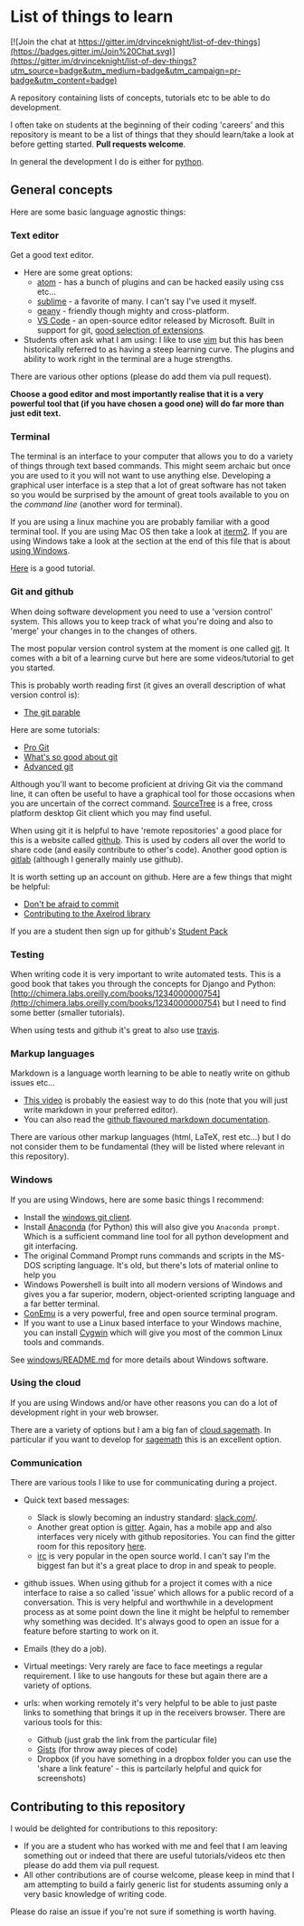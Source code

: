 # List of things to learn

[![Join the chat at https://gitter.im/drvinceknight/list-of-dev-things](https://badges.gitter.im/Join%20Chat.svg)](https://gitter.im/drvinceknight/list-of-dev-things?utm_source=badge&utm_medium=badge&utm_campaign=pr-badge&utm_content=badge)

A repository containing lists of concepts, tutorials etc to be able to do
development.

I often take on students at the beginning of their coding 'careers' and this
repository is meant to be a list of things that they should learn/take a look at
before getting started. **Pull
requests welcome**.

In general the development I do is either for [python](https://www.python.org/).

## General concepts

Here are some basic language agnostic things:

### Text editor

Get a good text editor.

- Here are some great options:
    - [atom](https://atom.io/) - has a bunch of plugins and can be hacked easily
      using css etc...
    - [sublime](http://www.sublimetext.com/) - a favorite of many. I can't say
      I've used it myself.
    - [geany](http://www.geany.org/) - friendly though mighty and cross-platform.
    - [VS Code](https://code.visualstudio.com/) - an open-source editor released
      by Microsoft. Built in support for git, [good selection of extensions](https://marketplace.visualstudio.com/vscode).
- Students often ask what I am using: I like to use [vim](http://www.vim.org/)
  but this has been historically referred to as having a steep
  learning curve. The plugins and ability to work right in the terminal are a
  huge strengths.

There are various other options (please do add them via pull request).

**Choose a good editor and most importantly realise that it is a very powerful
tool that (if you have chosen a good one) will do far more than just edit
text.**

### Terminal

The terminal is an interface to your computer that allows you to do a variety of
things through text based commands. This might seem archaic but once you are
used to it you will not want to use anything else. Developing a graphical user
interface is a step that a lot of great software has not taken so you would be
surprised by the amount of great tools available to you on the _command line_
(another word for terminal).

If you are using a linux machine you are probably familiar with a good terminal
tool. If you are using Mac OS then take a look at
[iterm2](https://www.iterm2.com/).
If you are using Windows take a look at the section at the end of this file that
is about [using Windows](#windows).

[Here](http://cli.learncodethehardway.org/book/) is a good tutorial.

### Git and github

When doing software development you need to use a 'version control' system.
This allows you to keep track of what you're doing and also to 'merge' your
changes in to the changes of others.

The most popular version control system at the moment is one called
[git](https://git-scm.com/). It comes with a bit of a learning curve but here
are some videos/tutorial to get you started.

This is probably worth reading first (it gives an overall description of what
version control is):

- [The git parable](http://tom.preston-werner.com/2009/05/19/the-git-parable.html)

Here are some tutorials:

- [Pro Git](https://progit.org/)
- [What's so good about git](https://www.youtube.com/watch?v=OiiZIVb-rZ4)
- [Advanced git](https://www.youtube.com/watch?v=4EOZvow1mk4)

Although you'll want to become proficient at driving Git via the command line,
it can often be useful to have a graphical tool for those occasions when you are
uncertain of the correct command.
[SourceTree](https://www.atlassian.com/software/sourcetree/overview) is a free,
cross platform desktop Git client which you may find useful.

When using git it is helpful to have 'remote repositories' a good place for this
is a website called [github](https://github.com/). This is used by coders all
over the world to share code (and easily contribute to other's code). Another
good option is [gitlab](http://gitlab.com/) (although I generally mainly use
github).

It is worth setting up an account on github. Here are a few things that might be
helpful:

- [Don't be afraid to
  commit](https://dont-be-afraid-to-commit.readthedocs.org/en/latest/)
- [Contributing to the Axelrod
  library](https://www.youtube.com/watch?v=5kOUVdktxAo)

If you are a student then sign up for github's [Student
Pack](https://education.github.com/pack)

### Testing

When writing code it is very important to write automated tests. This is a good
book that takes you through the concepts for Django and Python:
[http://chimera.labs.oreilly.com/books/1234000000754](http://chimera.labs.oreilly.com/books/1234000000754)
but I need to find some better (smaller tutorials).

When using tests and github it's great to also use
[travis](https://travis-ci.org/).

### Markup languages

Markdown is a language worth learning to be able to neatly write on github
issues etc...

- [This video](https://www.youtube.com/watch?v=6A5EpqqDOdk) is probably the
  easiest way to do this (note that you will just write markdown in your
  preferred editor).
- You can also read the [github flavoured markdown
  documentation](https://help.github.com/articles/github-flavored-markdown/).

There are various other markup languages (html, LaTeX, rest etc...) but I do not
consider them to be fundamental (they will be listed where relevant in this
repository).

### Windows

If you are using Windows, here are some basic things I recommend:

- Install the [windows git client](https://git-scm.com/download/win).
- Install [Anaconda](https://www.continuum.io/downloads#_windows) (for
  Python) this will also give you `Anaconda prompt`. Which is a sufficient
  command line tool for all python development and git interfacing.
- The original Command Prompt runs commands and scripts in the MS-DOS scripting
  language. It's old, but there's lots of material online to help you
- Windows Powershell is built into all modern versions of Windows and gives you
  a far superior, modern, object-oriented scripting language and a far better
  terminal.
- [ConEmu](https://conemu.github.io/) is a very powerful, free and open source
  terminal program.
- If you want to use a Linux based interface to your Windows machine, you can
  install [Cygwin](https://www.cygwin.com/) which will give you most of the
  common Linux tools and commands.

See [windows/README.md](windows/README.md) for more details about Windows
software.


### Using the cloud

If you are using Windows and/or have other reasons you can do a lot of
development right in your web browser.

There are a variety of options but I am a big fan of
[cloud.sagemath](https://cloud.sagemath.com/). In particular if you want to
develop for [sagemath](http://sagemath.org/) this is an excellent option.

### Communication

There are various tools I like to use for communicating during a project.

- Quick text based messages:
    - Slack is slowly becoming an industry standard:
      [slack.com/](https://slack.com/).
    - Another great option is [gitter](https://gitter.im). Again, has a mobile
      app and also interfaces very nicely with github repositories. You can find
      the gitter room for this repository
      [here](https://gitter.im/drvinceknight/list-of-dev-things).
    - [irc](http://en.wikipedia.org/wiki/Internet_Relay_Chat) is very popular
      in the open source world. I can't say I'm the
      biggest fan but it's a great place to drop in and speak to people.

- github issues. When using github for a project it comes with a nice interface
  to raise a so called 'issue' which allows for a public record of a
  conversation. This is very helpful and worthwhile in a development process as
  at some point down the line it might be helpful to remember why something was
  decided. It's always good to open an issue for a feature before starting to
  work on it.

- Emails (they do a job).

- Virtual meetings: Very rarely are face to face meetings a regular requirement.
  I like to use hangouts for these but again there are a variety of options.

- urls: when working remotely it's very helpful to be able to just paste links
  to
  something that brings it up in the receivers browser. There are various tools
  for this:
    - Github (just grab the link from the particular file)
    - [Gists](https://gist.github.com/) (for throw away pieces of code)
    - Dropbox (if you have something in a dropbox folder you can use the 'share
      a link feature' - this is partcilarly helpful and quick for screenshots)

## Contributing to this repository

I would be delighted for contributions to this repository:

- If you are a student who has worked with me and feel that I am leaving
  something out or indeed that there are useful tutorials/videos etc then please
  do add them via pull request.
- All other contributions are of course welcome, please keep in mind that I am
  attempting to build a fairly generic list for students assuming only a very
  basic knowledge of writing code.

Please do raise an issue if you're not sure if something is worth having.
